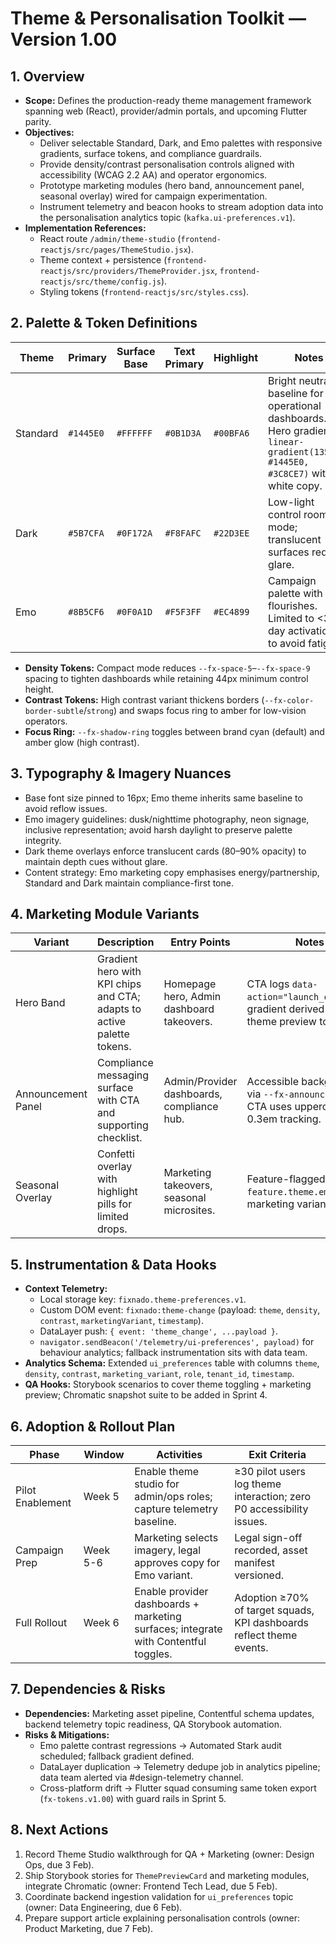# Theme & Personalisation Toolkit — Version 1.00

## 1. Overview
- **Scope:** Defines the production-ready theme management framework spanning web (React), provider/admin portals, and upcoming Flutter parity.
- **Objectives:**
  - Deliver selectable Standard, Dark, and Emo palettes with responsive gradients, surface tokens, and compliance guardrails.
  - Provide density/contrast personalisation controls aligned with accessibility (WCAG 2.2 AA) and operator ergonomics.
  - Prototype marketing modules (hero band, announcement panel, seasonal overlay) wired for campaign experimentation.
  - Instrument telemetry and beacon hooks to stream adoption data into the personalisation analytics topic (`kafka.ui-preferences.v1`).
- **Implementation References:**
  - React route `/admin/theme-studio` (`frontend-reactjs/src/pages/ThemeStudio.jsx`).
  - Theme context + persistence (`frontend-reactjs/src/providers/ThemeProvider.jsx`, `frontend-reactjs/src/theme/config.js`).
  - Styling tokens (`frontend-reactjs/src/styles.css`).

## 2. Palette & Token Definitions
| Theme | Primary | Surface Base | Text Primary | Highlight | Notes |
| --- | --- | --- | --- | --- | --- |
| Standard | `#1445E0` | `#FFFFFF` | `#0B1D3A` | `#00BFA6` | Bright neutral baseline for operational dashboards. Hero gradient `linear-gradient(135deg, #1445E0, #3C8CE7)` with white copy. |
| Dark | `#5B7CFA` | `#0F172A` | `#F8FAFC` | `#22D3EE` | Low-light control room mode; translucent surfaces reduce glare. |
| Emo | `#8B5CF6` | `#0F0A1D` | `#F5F3FF` | `#EC4899` | Campaign palette with neon flourishes. Limited to &lt;30-day activations to avoid fatigue. |

- **Density Tokens:** Compact mode reduces `--fx-space-5`–`--fx-space-9` spacing to tighten dashboards while retaining 44px minimum control height.
- **Contrast Tokens:** High contrast variant thickens borders (`--fx-color-border-subtle`/`strong`) and swaps focus ring to amber for low-vision operators.
- **Focus Ring:** `--fx-shadow-ring` toggles between brand cyan (default) and amber glow (high contrast).

## 3. Typography & Imagery Nuances
- Base font size pinned to 16px; Emo theme inherits same baseline to avoid reflow issues.
- Emo imagery guidelines: dusk/nighttime photography, neon signage, inclusive representation; avoid harsh daylight to preserve palette integrity.
- Dark theme overlays enforce translucent cards (80–90% opacity) to maintain depth cues without glare.
- Content strategy: Emo marketing copy emphasises energy/partnership, Standard and Dark maintain compliance-first tone.

## 4. Marketing Module Variants
| Variant | Description | Entry Points | Notes |
| --- | --- | --- | --- |
| Hero Band | Gradient hero with KPI chips and CTA; adapts to active palette tokens. | Homepage hero, Admin dashboard takeovers. | CTA logs `data-action="launch_campaign"`; gradient derived from theme preview tokens. |
| Announcement Panel | Compliance messaging surface with CTA and supporting checklist. | Admin/Provider dashboards, compliance hub. | Accessible backgrounds via `--fx-announcement-bg`; CTA uses uppercase 0.3em tracking. |
| Seasonal Overlay | Confetti overlay with highlight pills for limited drops. | Marketing takeovers, seasonal microsites. | Feature-flagged: `feature.theme.emo` + marketing variant gate. |

## 5. Instrumentation & Data Hooks
- **Context Telemetry:**
  - Local storage key: `fixnado.theme-preferences.v1`.
  - Custom DOM event: `fixnado:theme-change` (payload: `theme`, `density`, `contrast`, `marketingVariant`, `timestamp`).
  - DataLayer push: `{ event: 'theme_change', ...payload }`.
  - `navigator.sendBeacon('/telemetry/ui-preferences', payload)` for behaviour analytics; fallback instrumentation sits with data team.
- **Analytics Schema:** Extended `ui_preferences` table with columns `theme`, `density`, `contrast`, `marketing_variant`, `role`, `tenant_id`, `timestamp`.
- **QA Hooks:** Storybook scenarios to cover theme toggling + marketing preview; Chromatic snapshot suite to be added in Sprint 4.

## 6. Adoption & Rollout Plan
| Phase | Window | Activities | Exit Criteria |
| --- | --- | --- | --- |
| Pilot Enablement | Week 5 | Enable theme studio for admin/ops roles; capture telemetry baseline. | ≥30 pilot users log theme interaction; zero P0 accessibility issues. |
| Campaign Prep | Week 5-6 | Marketing selects imagery, legal approves copy for Emo variant. | Legal sign-off recorded, asset manifest versioned. |
| Full Rollout | Week 6 | Enable provider dashboards + marketing surfaces; integrate with Contentful toggles. | Adoption ≥70% of target squads, KPI dashboards reflect theme events. |

## 7. Dependencies & Risks
- **Dependencies:** Marketing asset pipeline, Contentful schema updates, backend telemetry topic readiness, QA Storybook automation.
- **Risks & Mitigations:**
  - Emo palette contrast regressions → Automated Stark audit scheduled; fallback gradient defined.
  - DataLayer duplication → Telemetry dedupe job in analytics pipeline; data team alerted via #design-telemetry channel.
  - Cross-platform drift → Flutter squad consuming same token export (`fx-tokens.v1.00`) with guard rails in Sprint 5.

## 8. Next Actions
1. Record Theme Studio walkthrough for QA + Marketing (owner: Design Ops, due 3 Feb).
2. Ship Storybook stories for `ThemePreviewCard` and marketing modules, integrate Chromatic (owner: Frontend Tech Lead, due 5 Feb).
3. Coordinate backend ingestion validation for `ui_preferences` topic (owner: Data Engineering, due 6 Feb).
4. Prepare support article explaining personalisation controls (owner: Product Marketing, due 7 Feb).

